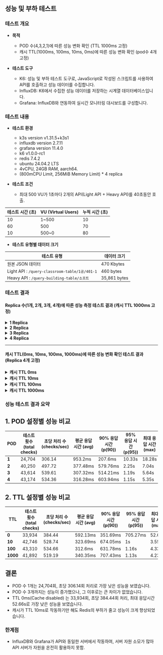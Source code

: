 ## 성능 및 부하 테스트

### 테스트 개요
- **목적**
    - POD 수(4,3,2,1)에 따른 성능 변화 확인 (TTL 1000ms 고정)
    - 캐시 TTL(1000ms, 100ms, 10ms, 0ms)에 따른 성능 변화 확인 (pod수 4개 고정)

- **테스트 도구**
    - K6: 성능 및 부하 테스트 도구로, JavaScript로 작성된 스크립트를 사용하여 API를 호출하고 성능 데이터를 수집합니다.
    - InfluxDB: K6에서 수집한 성능 데이터를 저장하는 시계열 데이터베이스입니다.
    - Grafana: InfluxDB와 연동하여 실시간 모니터링 대시보드를 구성합니다.

### 테스트 내용

- **테스트 환경**
    - k3s version v1.31.5+k3s1
    - influxdb version 2.7.11
    - grafana version 11.4.0
    - k6 v1.0.0-rc1
    - redis 7.4.2
    - ubuntu 24.04.2 LTS
    - 4vCPU, 24GB RAM, aarch64.
    - (800mCPU Limit, 256MiB Memory Limit) * 4 replica
  

- **테스트 조건**
    - 최대 500 VU가 1초마다 2개의 API(Light API + Heavy API)를 40초동안 호출.

| **테스트 시간 (초)** | **VU (Virtual Users)** | **누적 시간 (초)** |
|----------------|------------------------|---------------|
| 10             | 1~500                  | 10            |
| 60             | 500                    | 70            |
| 10             | 500~0                  | 80            |
 


- **테스트 유형별 데이터 크기**

| **테스트 유형**                                    | **데이터 크기**   |
|-----------------------------------------------|--------------|
| 원본 JSON 데이터                                   | 470 Kbytes   |
| Light API : `/query-classroom-table/1공/401-1` | 460 bytes    |
| Heavy API : `/query-building-table/소프트`       | 35,861 bytes |


### 테스트 결과

#### **Replica 수(1개, 2개, 3개, 4개)에 따른 성능 측정 테스트 결과 (캐시 TTL 1000ms 고정)**

<details>
  <summary><strong>1 Replica</strong></summary>

<!--https://raw.githubusercontent.com/ellen24k/opensw/master/-->

![측정결과1](backend/resources/r1.png)

</details>

<details>
  <summary><strong>2 Replica</strong></summary>

![측정결과2](backend/resources/r2.png)

</details>

<details>
  <summary><strong>3 Replica</strong></summary>

![측정결과3](backend/resources/r3.png)

</details>

<details>
  <summary><strong>4 Replica</strong></summary>

![측정결과4](backend/resources/r4.png)

</details>

---

#### **캐시 TTL(0ms, 10ms, 100ms, 1000ms)에 따른 성능 변화 확인 테스트 결과 (Replica 4개 고정)**

<details>
  <summary><strong>캐시 TTL 0ms</strong></summary>

![측정결과0](backend/resources/t0.png)

</details>

<details>
  <summary><strong>캐시 TTL 10ms</strong></summary>

![측정결과10](backend/resources/t10.png)

</details>

<details>
  <summary><strong>캐시 TTL 100ms</strong></summary>

![측정결과100](backend/resources/t100.png)

</details>

<details>
  <summary><strong>캐시 TTL 1000ms</strong></summary>

![측정결과1000](backend/resources/t1000.png)

</details>




### 성능 테스트 결과 요약

## 1. POD 설정별 성능 비교

| POD    | 테스트 횟수 (total checks) | 초당 처리 수 (checks/sec) | 평균 응답 시간 (avg) | 90% 응답 시간 (p(90)) | 95% 응답 시간 (p(95)) | 최대 응답 시간 (max) | 실패율 (failure rate) |
|----------|----------------------------|---------------------------|----------------------|----------------------|----------------------|----------------------|-----------------------|
| **1** | 24,704                     | 306.14                    | 953.2ms              | 207.6ms              | 10.33s               | 18.28s               | 0.00%                 |
| **2** | 40,250                     | 497.72                    | 377.48ms             | 579.76ms             | 2.25s                | 7.04s                | 0.00%                 |
| **3** | 43,614                     | 539.61                    | 307.32ms             | 514.21ms             | 1.19s                | 5.64s                | 0.00%                 |
| **4** | 43,174                     | 534.36                    | 316.28ms             | 603.94ms             | 1.15s                | 5.35s                | 0.00%                 |

## 2. TTL 설정별 성능 비교

| TTL    | 테스트 횟수 (total checks) | 초당 처리 수 (checks/sec) | 평균 응답 시간 (avg) | 90% 응답 시간 (p(90)) | 95% 응답 시간 (p(95)) | 최대 응답 시간 (max) | 실패율 (failure rate) |
|----------|----------------------------|---------------------------|----------------------|----------------------|----------------------|----------------------|-----------------------|
| **0** | 33,934                     | 384.44                    | 592.13ms             | 351.69ms             | 705.27ms             | 52.66s               | 0.00%                 |
| **10** | 42,746                     | 528.74                    | 323.69ms             | 674.05ms             | 1s                   | 3.55s                | 0.00%                 |
| **100** | 43,310                    | 534.66                    | 312.6ms              | 631.78ms             | 1.16s                | 4.33s                | 0.00%                 |
| **1000** | 41,892                   | 519.19                    | 340.35ms             | 707.43ms             | 1.13s                | 4.23s                | 0.00%                 |

## 결론
- POD 수 1개는 24,704회, 초당 306.14회 처리로 가장 낮은 성능을 보였습니다.
- POD 수 3개까지는 성능이 증가했으나, 그 이후로는 큰 차이가 없었습니다.
- TTL 0ms(Cache disabled) 는 33,934회, 초당 384.44회 처리, 최대 응답시간 52.66s로 가장 낮은 성능을 보였습니다.
- 캐시가 TTL 10ms로 작동하기만 해도 Redis의 부하가 줄고 성능이 크게 향상되었습니다.

### 한계점
- InfluxDB와 Grafana가 API와 동일한 서버에서 작동하여, 서버 자원 소모가 많아 API 서버가 자원을 온전히 활용하지 못함.


